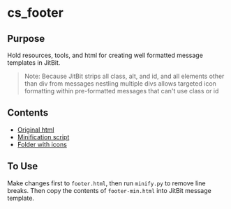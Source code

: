 # cs_footer

## Purpose
Hold resources, tools, and html for creating well formatted message templates in JitBit.
> Note: Because JitBit strips all class, alt, and id, and all elements other than div from messages nestling multiple divs allows targeted icon formatting within pre-formatted messages that can't use class or id

## Contents
- [Original html](./footer.html)
- [Minification script](./minify.py)
- [Folder with icons](./icons)

## To Use
Make changes first to `footer.html`, then run `minify.py` to remove line breaks. Then copy the contents of `footer-min.html` into JitBit message template.
